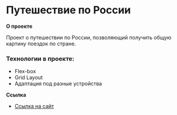 # Путешествие по России

**О проекте**

Проект о путешествии по России, позволяющий получить общую картину поездок по стране.

### Технологии в проекте:
* Flex-box
* Grid Layout
* Адаптация под разные устройства

**Ссылка**

* [Ссылка на сайт](https://github.com/gaaganastasia/russian-travel.git)
